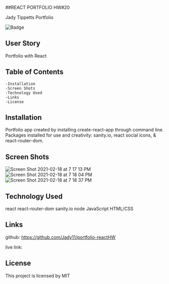 ##REACT PORTFOLIO HW#20

Jady Tippetts Portfolio

![Badge](https://img.shields.io/static/v1?label=License&message=MIT&color=9cf)


## User Story
Portfolio with React

## Table of Contents
    -Installation
    -Screen Shots
    -Technology Used
    -Links
    -License

## Installation
  Portfolio app created by installing create-react-app through command line. Packages installed for use and creativity: sanity.io, react social icons, & react-router-dom.   

## Screen Shots
![Screen Shot 2021-02-18 at 7 17 13 PM](https://user-images.githubusercontent.com/70386025/108448066-46f55280-721e-11eb-8015-258bbf34fb15.png)
![Screen Shot 2021-02-18 at 7 18 04 PM](https://user-images.githubusercontent.com/70386025/108448099-57a5c880-721e-11eb-9044-2c836aacd69c.png)
![Screen Shot 2021-02-18 at 7 18 37 PM](https://user-images.githubusercontent.com/70386025/108448132-668c7b00-721e-11eb-9887-ca182d6bbd6f.png)

## Technology Used
react
react-router-dom
sanity.io
node
JavaScript
HTML/CSS



## Links
github:
https://github.com/Jady11/portfolio-reactHW

live link:




## License 

This project is licensed by MIT
